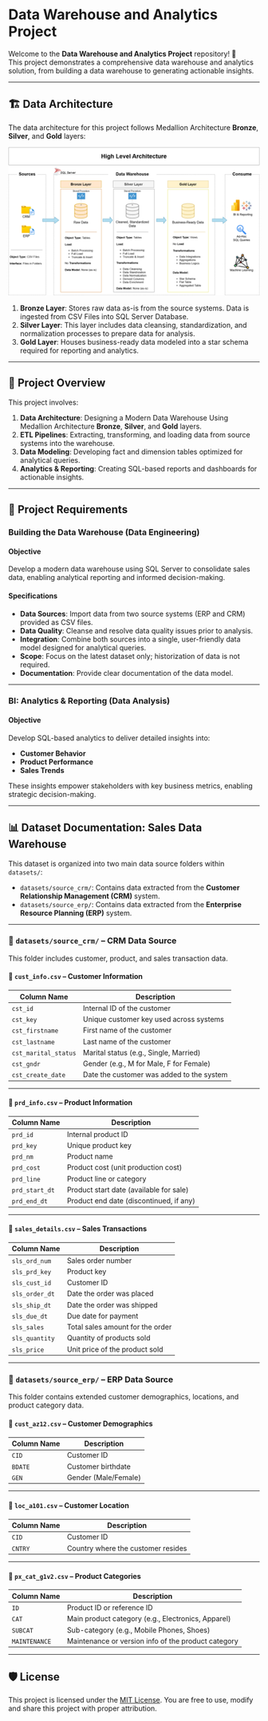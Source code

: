# Data Warehouse and Analytics Project

Welcome to the **Data Warehouse and Analytics Project** repository! 🚀\
This project demonstrates a comprehensive data warehouse and analytics solution, from building a data warehouse to generating actionable insights.

---

## 🏗️ Data Architecture

The data architecture for this project follows Medallion Architecture **Bronze**, **Silver**, and **Gold** layers:

![Data Architecture](docs/data_architecture.png)

1. **Bronze Layer**: Stores raw data as-is from the source systems. Data is ingested from CSV Files into SQL Server Database.
2. **Silver Layer**: This layer includes data cleansing, standardization, and normalization processes to prepare data for analysis.
3. **Gold Layer**: Houses business-ready data modeled into a star schema required for reporting and analytics.

---

## 📖 Project Overview

This project involves:

1. **Data Architecture**: Designing a Modern Data Warehouse Using Medallion Architecture **Bronze**, **Silver**, and **Gold** layers.
2. **ETL Pipelines**: Extracting, transforming, and loading data from source systems into the warehouse.
3. **Data Modeling**: Developing fact and dimension tables optimized for analytical queries.
4. **Analytics & Reporting**: Creating SQL-based reports and dashboards for actionable insights.

---

## 🚀 Project Requirements

### Building the Data Warehouse (Data Engineering)

#### Objective
Develop a modern data warehouse using SQL Server to consolidate sales data, enabling analytical reporting and informed decision-making.

#### Specifications
- **Data Sources**: Import data from two source systems (ERP and CRM) provided as CSV files.
- **Data Quality**: Cleanse and resolve data quality issues prior to analysis.
- **Integration**: Combine both sources into a single, user-friendly data model designed for analytical queries.
- **Scope**: Focus on the latest dataset only; historization of data is not required.
- **Documentation**: Provide clear documentation of the data model.

---

### BI: Analytics & Reporting (Data Analysis)

#### Objective
Develop SQL-based analytics to deliver detailed insights into:
- **Customer Behavior**
- **Product Performance**
- **Sales Trends**

These insights empower stakeholders with key business metrics, enabling strategic decision-making.  

---

## 📊 Dataset Documentation: Sales Data Warehouse

This dataset is organized into two main data source folders within `datasets/`:

- `datasets/source_crm/`: Contains data extracted from the **Customer Relationship Management (CRM)** system.
- `datasets/source_erp/`: Contains data extracted from the **Enterprise Resource Planning (ERP)** system.

---

### 📁 `datasets/source_crm/` – CRM Data Source

This folder includes customer, product, and sales transaction data.

#### 📄 `cust_info.csv` – Customer Information

| Column Name        | Description |
|--------------------|-------------|
| `cst_id`           | Internal ID of the customer |
| `cst_key`          | Unique customer key used across systems |
| `cst_firstname`    | First name of the customer |
| `cst_lastname`     | Last name of the customer |
| `cst_marital_status` | Marital status (e.g., Single, Married) |
| `cst_gndr`         | Gender (e.g., M for Male, F for Female) |
| `cst_create_date`  | Date the customer was added to the system |

---

#### 📄 `prd_info.csv` – Product Information

| Column Name       | Description |
|-------------------|-------------|
| `prd_id`          | Internal product ID |
| `prd_key`         | Unique product key |
| `prd_nm`          | Product name |
| `prd_cost`        | Product cost (unit production cost) |
| `prd_line`        | Product line or category |
| `prd_start_dt`    | Product start date (available for sale) |
| `prd_end_dt`      | Product end date (discontinued, if any) |

---

#### 📄 `sales_details.csv` – Sales Transactions

| Column Name       | Description |
|-------------------|-------------|
| `sls_ord_num`     | Sales order number |
| `sls_prd_key`     | Product key |
| `sls_cust_id`     | Customer ID |
| `sls_order_dt`    | Date the order was placed |
| `sls_ship_dt`     | Date the order was shipped |
| `sls_due_dt`      | Due date for payment |
| `sls_sales`       | Total sales amount for the order |
| `sls_quantity`    | Quantity of products sold |
| `sls_price`       | Unit price of the product sold |

---

### 📁 `datasets/source_erp/` – ERP Data Source

This folder contains extended customer demographics, locations, and product category data.

#### 📄 `cust_az12.csv` – Customer Demographics

| Column Name | Description |
|-------------|-------------|
| `CID`       | Customer ID|
| `BDATE`     | Customer birthdate |
| `GEN`       | Gender (Male/Female) |

---

#### 📄 `loc_a101.csv` – Customer Location

| Column Name | Description |
|-------------|-------------|
| `CID`       | Customer ID |
| `CNTRY`     | Country where the customer resides |

---

#### 📄 `px_cat_g1v2.csv` – Product Categories

| Column Name | Description |
|-------------|-------------|
| `ID`        | Product ID or reference ID |
| `CAT`       | Main product category (e.g., Electronics, Apparel) |
| `SUBCAT`    | Sub-category (e.g., Mobile Phones, Shoes) |
| `MAINTENANCE` | Maintenance or version info of the product category |

---

## 🛡️ License

This project is licensed under the [MIT License](LICENSE). You are free to use, modify and share this project with proper attribution.
